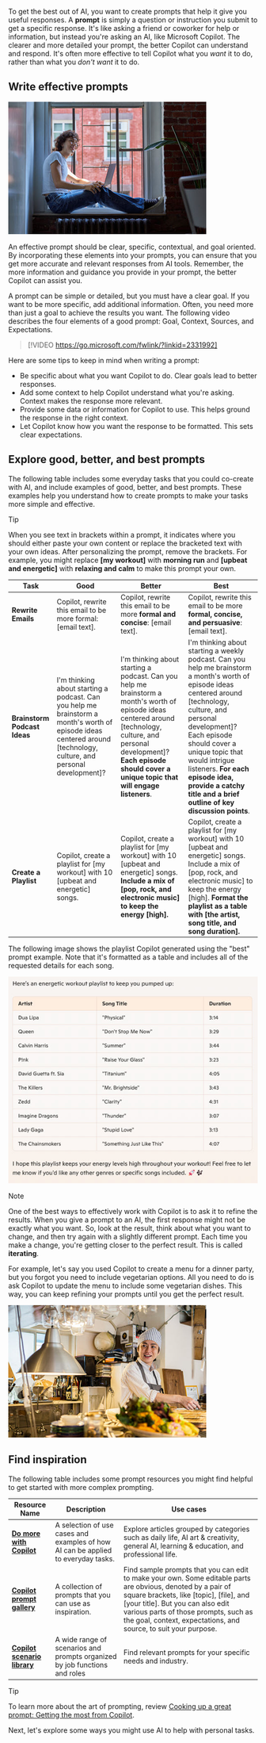 To get the best out of AI, you want to create prompts that help it give you useful responses. A **prompt** is simply a question or instruction you submit to get a specific response. It's like asking a friend or coworker for help or information, but instead you're asking an AI, like Microsoft Copilot. The clearer and more detailed your prompt, the better Copilot can understand and respond. It's often more effective to tell Copilot what you *want* it to do, rather than what you *don't want* it to do.

## Write effective prompts

![Screenshot of person working on a laptop.](../media/03-write-prompt.jpg)

An effective prompt should be clear, specific, contextual, and goal oriented. By incorporating these elements into your prompts, you can ensure that you get more accurate and relevant responses from AI tools. Remember, the more information and guidance you provide in your prompt, the better Copilot can assist you.

A prompt can be simple or detailed, but you must have a clear goal. If you want to be more specific, add additional information. Often, you need more than just a goal to achieve the results you want. The following video describes the four elements of a good prompt: Goal, Context, Sources, and Expectations.

> [!VIDEO https://go.microsoft.com/fwlink/?linkid=2331992]

Here are some tips to keep in mind when writing a prompt:

- Be specific about what you want Copilot to do. Clear goals lead to better responses.
- Add some context to help Copilot understand what you're asking. Context makes the response more relevant.
- Provide some data or information for Copilot to use. This helps ground the response in the right context.
- Let Copilot know how you want the response to be formatted. This sets clear expectations.

## Explore good, better, and best prompts

The following table includes some everyday tasks that you could co-create with AI, and include examples of good, better, and best prompts. These examples help you understand how to create prompts to make your tasks more simple and effective.

> [!TIP]
> When you see text in brackets within a prompt, it indicates where you should either paste your own content or replace the bracketed text with your own ideas. After personalizing the prompt, remove the brackets. For example, you might replace **[my workout]** with **morning run** and **[upbeat and energetic]** with **relaxing and calm** to make this prompt your own.

| **Task** | **Good** | **Better** | **Best** |
|----------------|------|--------|------|
| **Rewrite Emails** | Copilot, rewrite this email to be more formal: [email text]. | Copilot, rewrite this email to be more **formal and concise**: [email text]. | Copilot, rewrite this email to be more **formal, concise, and persuasive**: [email text]. |
| **Brainstorm Podcast Ideas** | I'm thinking about starting a podcast. Can you help me brainstorm a month's worth of episode ideas centered around [technology, culture, and personal development]? | I'm thinking about starting a podcast. Can you help me brainstorm a month's worth of episode ideas centered around [technology, culture, and personal development]? **Each episode should cover a unique topic that will engage listeners**. | I'm thinking about starting a weekly podcast. Can you help me brainstorm a month's worth of episode ideas centered around [technology, culture, and personal development]? Each episode should cover a unique topic that would intrigue listeners. **For each episode idea, provide a catchy title and a brief outline of key discussion points**. |
| **Create a Playlist** | Copilot, create a playlist for [my workout] with 10 [upbeat and energetic] songs. | Copilot, create a playlist for [my workout] with 10 [upbeat and energetic] songs. **Include a mix of [pop, rock, and electronic music] to keep the energy [high].**| Copilot, create a playlist for [my workout] with 10 [upbeat and energetic] songs. Include a mix of [pop, rock, and electronic music] to keep the energy [high]. **Format the playlist as a table with [the artist, song title, and song duration].** |

The following image shows the playlist Copilot generated using the "best" prompt example. Note that it's formatted as a table and includes all of the requested details for each song.  

![Screenshot of a Copilot-generated playlist of 10 songs.](../media/03-playlist.jpg)

> [!NOTE]
> One of the best ways to effectively work with Copilot is to ask it to refine the results. When you give a prompt to an AI, the first response might not be exactly what you want. So, look at the result, think about what you want to change, and then try again with a slightly different prompt. Each time you make a change, you're getting closer to the perfect result. This is called **iterating**.
>
> For example, let's say you used Copilot to create a menu for a dinner party, but you forgot you need to include vegetarian options. All you need to do is ask Copilot to update the menu to include some vegetarian dishes. This way, you can keep refining your prompts until you get the perfect result.
>
> ![Screenshot of person cooking in a kitchen.](../media/03-food.jpg)

## Find inspiration

The following table includes some prompt resources you might find helpful to get started with more complex prompting.

| Resource Name | Description | Use cases  |
|--|--|--|
| **[Do more with Copilot](https://www.microsoft.com/microsoft-copilot/for-individuals/do-more-with-ai?azure-portal=true)** | A selection of use cases and examples of how AI can be applied to everyday tasks. | Explore articles grouped by categories such as daily life, AI art & creativity, general AI, learning & education, and professional life. |
| **[Copilot prompt gallery](https://copilot.cloud.microsoft/prompts?azure-portal=true)** | A collection of prompts that you can use as inspiration. | Find sample prompts that you can edit to make your own. Some editable parts are obvious, denoted by a pair of square brackets, like [topic], [file], and [your title]. But you can also edit various parts of those prompts, such as the goal, context, expectations, and source, to suit your purpose. |
| **[Copilot scenario library](https://adoption.microsoft.com/copilot-scenario-library?azure-portal=true)** | A wide range of scenarios and prompts organized by job functions and roles | Find relevant prompts for your specific needs and industry. |

> [!TIP]
> To learn more about the art of prompting, review [Cooking up a great prompt: Getting the most from Copilot](https://support.microsoft.com/topic/cooking-up-a-great-prompt-getting-the-most-from-copilot-7b614306-d5aa-4b62-8509-e46674a29165?ocid=PromptGallery_SMC_Article_GetTips?azure-portal=true).

Next, let's explore some ways you might use AI to help with personal tasks.
